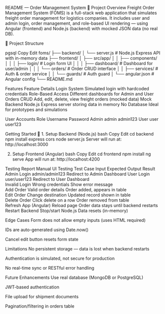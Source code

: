  README —  Order Management System
🧩 Project Overview
Freight Order Management System (FOMS) is a full-stack web application that simulates freight order management for logistics companies. It includes user and admin login, order management, and role-based UI rendering — using Angular (frontend) and Node.js (backend) with mocked JSON data (no real DB).

📂 Project Structure

pgsql
Copy
Edit
foms/
├── backend/
│   └── server.js             # Node.js Express API with in-memory data
├── frontend/
│   ├── src/app/
│   │   ├── components/
│   │   │   ├── login/        # Login form UI
│   │   │   ├── dashboard/    # Dashboard for user/admin
│   │   │   └── orders/       # Order CRUD interface
│   │   ├── services/         # Auth & order service
│   │   └── guards/           # Auth guard
│   └── angular.json          # Angular config
└── README.md

 Features
Feature	Details
Login System	Simulated login with hardcoded credentials
Role-Based Access	Different dashboards for Admin and User
Orders CRUD	Add, edit, delete, view freight orders (mocked data)
Mock Backend	Node.js Express server storing data in memory
No Database	Ideal for prototypes and simulations

 User Accounts
Role	Username	Password
Admin	admin	admin123
User	user	user123

 Getting Started
🔧 1. Setup Backend (Node.js)
bash
Copy
Edit
cd backend
npm install express cors
node server.js
Server will run at: http://localhost:3000

 2. Setup Frontend (Angular)
bash
Copy
Edit
cd frontend
npm install
ng serve
App will run at: http://localhost:4200

 Testing Report
 Manual UI Testing
Test Case	Input	Expected Output	Result
Admin Login	admin/admin123	Redirect to Admin Dashboard	
User Login	user/user123	Redirect to User Dashboard	
Invalid Login	Wrong credentials	Show error message	
Add Order	Valid order details	Order added, appears in table	
Edit Order	Change destination	Updated record shown in table	
Delete Order	Click delete on a row	Order removed from table	
Refresh App (Angular)	Reload page	Order data stays until backend restarts	
Restart Backend	Stop/start Node.js	Data resets (in-memory)	

 Edge Cases
 Form does not allow empty inputs (uses HTML required)

 IDs are auto-generated using Date.now()

 Cancel edit button resets form state

 Limitations
No persistent storage — data is lost when backend restarts

Authentication is simulated, not secure for production

No real-time sync or RESTful error handling

 Future Enhancements
Use real database (MongoDB or PostgreSQL)

JWT-based authentication

File upload for shipment documents

Pagination/filtering in orders table

